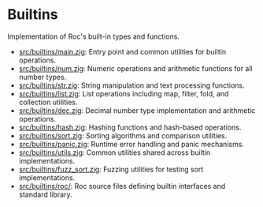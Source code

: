# Builtins

Implementation of Roc's built-in types and functions.

- [src/builtins/main.zig](./main.zig): Entry point and common utilities for builtin operations.
- [src/builtins/num.zig](./num.zig): Numeric operations and arithmetic functions for all number types.
- [src/builtins/str.zig](./str.zig): String manipulation and text processing functions.
- [src/builtins/list.zig](./list.zig): List operations including map, filter, fold, and collection utilities.
- [src/builtins/dec.zig](./dec.zig): Decimal number type implementation and arithmetic operations.
- [src/builtins/hash.zig](./hash.zig): Hashing functions and hash-based operations.
- [src/builtins/sort.zig](./sort.zig): Sorting algorithms and comparison utilities.
- [src/builtins/panic.zig](./panic.zig): Runtime error handling and panic mechanisms.
- [src/builtins/utils.zig](./utils.zig): Common utilities shared across builtin implementations.
- [src/builtins/fuzz_sort.zig](./fuzz_sort.zig): Fuzzing utilities for testing sort implementations.
- [src/builtins/roc/](./roc/): Roc source files defining builtin interfaces and standard library.